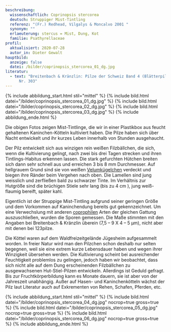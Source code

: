 ```yaml
---
beschreibung:
  wissenschaftlich: Coprinopsis stercorea
  deutsch: Struppiger Mist-Tintling
  referenz: "(Fr.) Redhead, Vilgalys & Moncalvo 2001 "
  synonym: ""
  erlaeuterung: stercus = Mist, Dung, Kot
  familie: Psathyrellaceae
profil:
  aktualisiert: 2020-07-28
  autor_in: Dieter Gewalt
hauptbild:
  anzeige: false
  datei: /bilder/coprinopsis_stercorea_01_dg.jpg
literatur:
  - text: "Breitenbach & Kränzlin: Pilze der Schweiz Band 4 (Blätterpilze 2. Teil)
      Nr. 303"
---
```

{% include abbildung_start.html stil="mittel" %}
{% include bild.html datei="/bilder/coprinopsis_stercorea_01_dg.jpg" %}
{% include bild.html datei="/bilder/coprinopsis_stercorea_02_dg.jpg" %}
{% include bild.html datei="/bilder/coprinopsis_stercorea_03_dg.jpg" %}
{% include abbildung_ende.html %}

Die obigen Fotos zeigen Mist-Tintlinge, die wir in einer Plastikbox aus feucht gehaltenen Kaninchen-Kötteln kultiviert haben. Die Pilze haben sich über Nacht entwickelt und ihr kurzes Leben innerhalb von Stunden ausgehaucht.

Der Pilz entwickelt sich aus winzigen rein weißen Filzbällchen, die sich, wenn die Kultivierung gelingt, nach zwei bis drei Tagen strecken und ihren Tintlings-Habitus erkennen lassen. Die stark gefurchten Hütchen breiten sich dann sehr schnell aus und erreichen 3 bis 8 mm Durchmesser. Auf hellgrauem Grund sind sie von weißen [Velumkügelchen](Velum "Glossar") verdeckt und biegen ihre Ränder beim Vergehen nach oben. Die Lamellen sind jung weisslich und zerfließen bald zu schwarzer Tinte. Im Verhältnis zur Hutgröße sind die brüchigen Stiele sehr lang (bis zu 4 cm ), jung weiß-flaumig bereift, später kahl.

Eigentlich ist der Struppige Mist-Tintling aufgrund seiner geringen Größe und dem Vorkommen auf Kaninchendung bereits gut gekennzeichnet. Um eine Verwechslung mit anderen [coprophilen](coprophil "Glossar") Arten der gleichen Gattung auszuschließen, wurden die Sporen gemessen. Die Maße stimmten mit den Angaben bei Breitenbach & Kränzlin überein (7,5 – 9 X 4 – 5 µm), nicht aber mit denen bei 123pilze.

Die Köttel waren auf dem Waldfreizeitgelände Jügesheim aufgesammelt worden. In freier Natur wird man den Pilzchen schon deshalb nur selten begegnen, weil sie eine extrem kurze Lebensdauer haben und wegen ihrer Winzigkeit übersehen werden. Die Kultivierung scheint bei ausreichender Feuchtigkeit problemlos zu gelingen, jedoch haben wir beobachtet, dass sich nicht alle auf dem Dung erscheinenden Filzbällchen zu ausgewachsenen Hut-Stiel-Pilzen entwickeln. Allerdings ist Geduld gefragt. Bis zur Fruchtkörperbildung kann es Monate dauern, sie ist aber von der Jahreszeit unabhängig. Außer auf Hasen- und Kaninchenkötteln wächst der Pilz laut Literatur auch auf Exkrementen von Rehen, Schafen, Pferden, etc.

{% include abbildung_start.html stil="mittel" %}
{% include bild.html datei="/bilder/coprinopsis_stercorea_04_dg.jpg" nocrop=true gross=true %}
{% include bild.html datei="/bilder/coprinopsis_stercorea_05_dg.jpg" nocrop=true gross=true %}
{% include bild.html datei="/bilder/coprinopsis_stercorea_06_dg.jpg" nocrop=true gross=true %}
{% include abbildung_ende.html %}